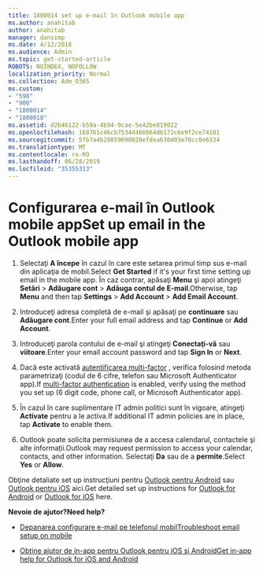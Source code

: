```yaml
---
title: 1800014 set up e-mail în Outlook mobile app
ms.author: anahitab
author: anahitab
manager: dansimp
ms.date: 4/12/2018
ms.audience: Admin
ms.topic: get-started-article
ROBOTS: NOINDEX, NOFOLLOW
localization_priority: Normal
ms.collection: Adm_O365
ms.custom:
- "598"
- "900"
- "1800014"
- "1800018"
ms.assetid: d2b46122-b59a-4b94-9cae-5e42be819022
ms.openlocfilehash: 168761c46cb7534d466664d6172c6e9f2ce74101
ms.sourcegitcommit: 5fb7a4b28859690020efdea630d03e70cc0e6334
ms.translationtype: MT
ms.contentlocale: ro-RO
ms.lasthandoff: 06/28/2019
ms.locfileid: "35355313"
---
```

# <a name="set-up-email-in-the-outlook-mobile-app"></a><span data-ttu-id="c09d1-102">Configurarea e-mail în Outlook mobile app</span><span class="sxs-lookup"><span data-stu-id="c09d1-102">Set up email in the Outlook mobile app</span></span>

1. <span data-ttu-id="c09d1-103">Selectaţi **A începe** în cazul în care este setarea primul timp sus e-mail din aplicaţia de mobil.</span><span class="sxs-lookup"><span data-stu-id="c09d1-103">Select **Get Started** if it's your first time setting up email in the mobile app.</span></span> <span data-ttu-id="c09d1-104">În caz contrar, apăsaţi **Menu** şi apoi atingeţi **Setări** \> **Adăugare cont** \> **Adăuga contul de E-mail**.</span><span class="sxs-lookup"><span data-stu-id="c09d1-104">Otherwise, tap **Menu** and then tap **Settings** \> **Add Account** \> **Add Email Account**.</span></span>

2. <span data-ttu-id="c09d1-105">Introduceţi adresa completă de e-mail şi apăsaţi pe **continuare** sau **Adăugare cont**.</span><span class="sxs-lookup"><span data-stu-id="c09d1-105">Enter your full email address and tap **Continue** or **Add Account**.</span></span>

3. <span data-ttu-id="c09d1-106">Introduceţi parola contului de e-mail şi atingeţi **Conectaţi-vă** sau **viitoare**.</span><span class="sxs-lookup"><span data-stu-id="c09d1-106">Enter your email account password and tap **Sign In** or **Next**.</span></span>

4. <span data-ttu-id="c09d1-107">Dacă este activată [autentificarea multi-factor](https://support.office.com/article/8f0454b2-f51a-4d9c-bcde-2c48e41621c6.aspx) , verifica folosind metoda parametrizaţi (codul de 6 cifre, telefon sau Microsoft Authenticator app).</span><span class="sxs-lookup"><span data-stu-id="c09d1-107">If [multi-factor authentication](https://support.office.com/article/8f0454b2-f51a-4d9c-bcde-2c48e41621c6.aspx) is enabled, verify using the method you set up (6 digit code, phone call, or Microsoft Authenticator app).</span></span>

5. <span data-ttu-id="c09d1-108">În cazul în care suplimentare IT admin politici sunt în vigoare, atingeţi **Activate** pentru a le activa.</span><span class="sxs-lookup"><span data-stu-id="c09d1-108">If additional IT admin policies are in place, tap **Activate** to enable them.</span></span>

6. <span data-ttu-id="c09d1-109">Outlook poate solicita permisiunea de a accesa calendarul, contactele şi alte informații.</span><span class="sxs-lookup"><span data-stu-id="c09d1-109">Outlook may request permission to access your calendar, contacts, and other information.</span></span> <span data-ttu-id="c09d1-110">Selectaţi **Da** sau de a **permite**.</span><span class="sxs-lookup"><span data-stu-id="c09d1-110">Select **Yes** or **Allow**.</span></span>

<span data-ttu-id="c09d1-111">Obţine detaliate set up instrucţiuni pentru [Outlook pentru Android](https://support.office.com/article/886db551-8dfa-4fd5-b835-f8e532091872.aspx) sau [Outlook pentru iOS](https://support.office.com/article/b2de2161-cc1d-49ef-9ef9-81acd1c8e234.aspx) aici.</span><span class="sxs-lookup"><span data-stu-id="c09d1-111">Get detailed set up instructions for [Outlook for Android](https://support.office.com/article/886db551-8dfa-4fd5-b835-f8e532091872.aspx) or [Outlook for iOS](https://support.office.com/article/b2de2161-cc1d-49ef-9ef9-81acd1c8e234.aspx) here.</span></span>
  
 <span data-ttu-id="c09d1-112">**Nevoie de ajutor?**</span><span class="sxs-lookup"><span data-stu-id="c09d1-112">**Need help?**</span></span>
  
- [<span data-ttu-id="c09d1-113">Depanarea configurare e-mail pe telefonul mobil</span><span class="sxs-lookup"><span data-stu-id="c09d1-113">Troubleshoot email setup on mobile</span></span>](https://support.office.com/article/a264ef01-9c88-48fb-9285-7017e4f31f02.aspx)

- [<span data-ttu-id="c09d1-114">Obţine ajutor de in-app pentru Outlook pentru iOS şi Android</span><span class="sxs-lookup"><span data-stu-id="c09d1-114">Get in-app help for Outlook for iOS and Android</span></span>](https://support.office.com/article/218a22d1-9fa5-4889-b689-de1c63493243.aspx#ID0EAABAAA=Contact_Support)
